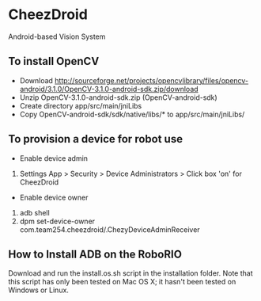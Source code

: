 # CheezDroid
Android-based Vision System

## To install OpenCV
* Download http://sourceforge.net/projects/opencvlibrary/files/opencv-android/3.1.0/OpenCV-3.1.0-android-sdk.zip/download
* Unzip OpenCV-3.1.0-android-sdk.zip (OpenCV-android-sdk)
* Create directory app/src/main/jniLibs
* Copy OpenCV-android-sdk/sdk/native/libs/* to app/src/main/jniLibs/

## To provision a device for robot use
* Enable device admin
1. Settings App > Security > Device Administrators > Click box 'on' for CheezDroid

* Enable device owner
1. adb shell
2. dpm set-device-owner com.team254.cheezdroid/.ChezyDeviceAdminReceiver

## How to Install ADB on the RoboRIO

Download and run the install.os.sh script in the installation folder. Note that this script has only been tested on Mac OS X; it hasn't been tested on Windows or Linux.
